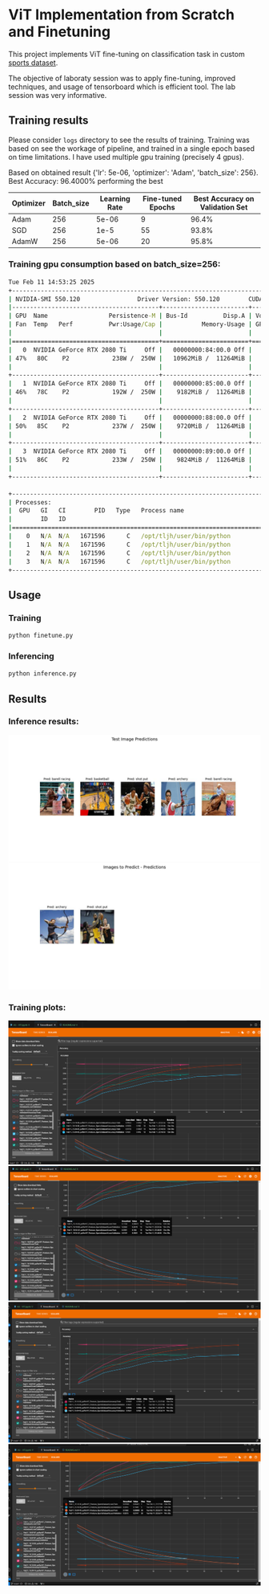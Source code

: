# ViT Implementation from Scratch and Finetuning

This project implements ViT fine-tuning on classification task in custom [sports dataset](https://www.kaggle.com/datasets/gpiosenka/sports-classification). 

The objective of laboraty session was to apply fine-tuning, improved techniques, and usage of tensorboard which is efficient tool. The lab session was very informative.

## Training results
Please consider `logs` directory to see the results of training. Training was based on see the workage of pipeline, and trained in a single epoch based on time limitations. I have used multiple gpu training (precisely 4 gpus).

Based on obtained result {'lr': 5e-06, 'optimizer': 'Adam', 'batch_size': 256}. Best Accuracy: 96.4000% performing the best

| Optimizer | Batch_size | Learning Rate | Fine-tuned Epochs | Best Accuracy on Validation Set |
|-----------|------------|---------------|-------------------|---------------------------------|
| Adam      |   256      | 5e-06         |  9                | 96.4%                           |
| SGD       |   256      | 1e-5          |  55               | 93.8%                           |
| AdamW     |   256      | 5e-06         |  20               | 95.8%                           |


### Training gpu consumption based on batch_size=256:
```cmd
Tue Feb 11 14:53:25 2025       
+-----------------------------------------------------------------------------------------+
| NVIDIA-SMI 550.120                Driver Version: 550.120        CUDA Version: 12.4     |
|-----------------------------------------+------------------------+----------------------+
| GPU  Name                 Persistence-M | Bus-Id          Disp.A | Volatile Uncorr. ECC |
| Fan  Temp   Perf          Pwr:Usage/Cap |           Memory-Usage | GPU-Util  Compute M. |
|                                         |                        |               MIG M. |
|=========================================+========================+======================|
|   0  NVIDIA GeForce RTX 2080 Ti     Off |   00000000:84:00.0 Off |                  N/A |
| 47%   80C    P2            238W /  250W |   10962MiB /  11264MiB |     90%      Default |
|                                         |                        |                  N/A |
+-----------------------------------------+------------------------+----------------------+
|   1  NVIDIA GeForce RTX 2080 Ti     Off |   00000000:85:00.0 Off |                  N/A |
| 46%   78C    P2            192W /  250W |    9182MiB /  11264MiB |     90%      Default |
|                                         |                        |                  N/A |
+-----------------------------------------+------------------------+----------------------+
|   2  NVIDIA GeForce RTX 2080 Ti     Off |   00000000:88:00.0 Off |                  N/A |
| 50%   85C    P2            237W /  250W |    9720MiB /  11264MiB |     91%      Default |
|                                         |                        |                  N/A |
+-----------------------------------------+------------------------+----------------------+
|   3  NVIDIA GeForce RTX 2080 Ti     Off |   00000000:89:00.0 Off |                  N/A |
| 51%   86C    P2            233W /  250W |    9824MiB /  11264MiB |     91%      Default |
|                                         |                        |                  N/A |
+-----------------------------------------+------------------------+----------------------+
                                                                                         
+-----------------------------------------------------------------------------------------+
| Processes:                                                                              |
|  GPU   GI   CI        PID   Type   Process name                              GPU Memory |
|        ID   ID                                                               Usage      |
|=========================================================================================|
|    0   N/A  N/A   1671596      C   /opt/tljh/user/bin/python                   10958MiB |
|    1   N/A  N/A   1671596      C   /opt/tljh/user/bin/python                    9178MiB |
|    2   N/A  N/A   1671596      C   /opt/tljh/user/bin/python                    9716MiB |
|    3   N/A  N/A   1671596      C   /opt/tljh/user/bin/python                    9820MiB |
+-----------------------------------------------------------------------------------------+
```

## Usage

### Training
```python
python finetune.py
```

### Inferencing
```python
python inference.py
```

## Results

### Inference results:
![2](https://raw.githubusercontent.com/eracoding/rtml/main/code/a3/figs/Test%20Image%20Predictions.jpg)
![1](https://raw.githubusercontent.com/eracoding/rtml/main/code/a3/figs/Images%20to%20Predict%20-%20Predictions.jpg)

### Training plots:
![1](https://raw.githubusercontent.com/eracoding/rtml/main/code/a3/figs/acc1.png)
![2](https://raw.githubusercontent.com/eracoding/rtml/main/code/a3/figs/loss1.png)
![3](https://raw.githubusercontent.com/eracoding/rtml/main/code/a3/figs/acc2.png)
![4](https://raw.githubusercontent.com/eracoding/rtml/main/code/a3/figs/loss2.png)